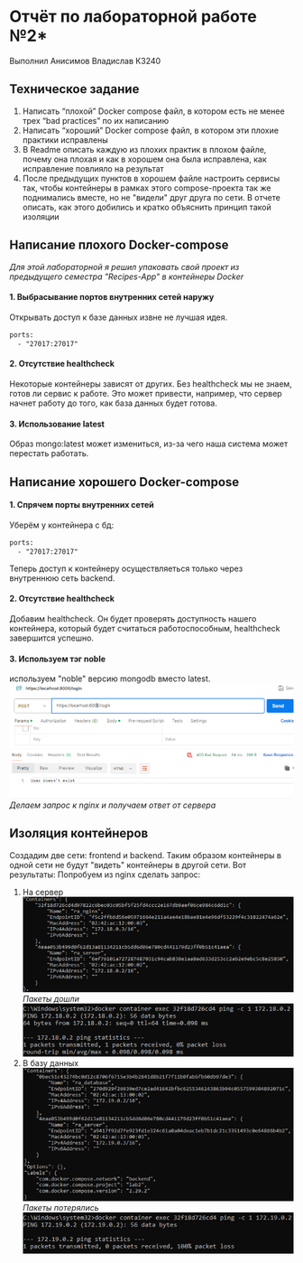 # Отчёт по лабораторной работе №2*
Выполнил Анисимов Владислав К3240
## Техническое задание
1. Написать “плохой” Docker compose файл, в котором есть не менее трех “bad practices” по их написанию
2. Написать “хороший” Docker compose файл, в котором эти плохие практики исправлены
3. В Readme описать каждую из плохих практик в плохом файле, почему она плохая и как в хорошем она была исправлена, как исправление повлияло на результат
4. После предыдущих пунктов в хорошем файле настроить сервисы так, чтобы контейнеры в рамках этого compose-проекта так же поднимались вместе, но не "видели" друг друга по сети. В отчете описать, как этого добились и кратко объяснить принцип такой изоляции
## Написание плохого Docker-compose
_Для этой лабораторной я решил упаковать свой проект из предыдущего семестра "Recipes-App" в контейнеры Docker_
#### 1. Выбрасывание портов внутренних сетей наружу
Открывать доступ к базе данных извне не лучшая идея.
```
ports:
  - "27017:27017"
```
#### 2. Отсутствие healthcheck
Некоторые контейнеры зависят от других. Без healthcheck мы не знаем, готов ли сервис к работе. Это может привести, например, что сервер начнет работу до того, как база данных будет готова. 
#### 3. Использование latest
Образ mongo:latest может измениться, из-за чего наша система может перестать работать.
## Написание хорошего Docker-compose
#### 1. Спрячем порты внутренних сетей
Уберём у контейнера с бд:
```
ports:
  - "27017:27017"
```
Теперь доступ к контейнеру осуществляеться только через внутреннюю сеть backend.
#### 2. Отсутствие healthcheck
Добавим healthcheck. Он будет проверять доступность нашего контейнера, который будет считаться работоспособным, healthcheck завершится успешно.
#### 3. Используем тэг noble
используем "noble" версию mongodb вместо latest.
![result](./assets/result.png)
_Делаем запрос к nginx и получаем ответ от сервера_
## Изоляция контейнеров
Создадим две сети: frontend и backend. Таким образом контейнеры в одной сети не будут "видеть" контейнеры в другой сети.
Вот результаты:
Попробуем из nginx сделать запрос:
1. На сервер  
![net_f](./assets/net_f.png)  
_Пакеты дошли_
![recieved](./assets/recieved.png)  
3. В базу данных  
![net_b](./assets/net_b.png)  
_Пакеты потерялись_
![lost](./assets/lost.png)  
